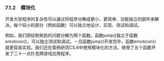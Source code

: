    

### 7.1.2　模块化

开发大型程序的复杂性可以通过将程序分解成更小、更简单、功能独立的部件来解决。每个较小的部分（例如函数）可以独立地设计、实现、测试和调试。

例如，我们把绘制笑脸的问题分解为两个函数。函数jump()独立于函数emoticon()，可以独立测试和调试。一旦函数jump()开发完毕，函数emoticon()就更容易实现。我们还在案例研究CS.6中使用模块化的方法，使用了五个函数开发了二十一点扑克牌游戏应用程序。